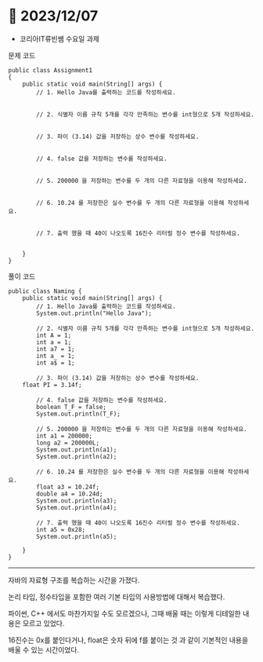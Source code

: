 # 📅 2023/12/07

* 코리아IT류빈쌤 수요일 과제

문제 코드

    public class Assignment1
    {
        public static void main(String[] args) {
            // 1. Hello Java를 출력하는 코드를 작성하세요.
        
        
            // 2. 식별자 이름 규칙 5개를 각각 만족하는 변수를 int형으로 5개 작성하세요.
        
        
            // 3. 파이 (3.14) 값을 저장하는 상수 변수를 작성하세요.
        
        
            // 4. false 값을 저장하는 변수를 작성하세요.
        
        
            // 5. 200000 을 저장하는 변수를 두 개의 다른 자료형을 이용해 작성하세요.
        
        
            // 6. 10.24 를 저장한은 실수 변수를 두 개의 다른 자료형을 이용해 작성하세요.
        
        
            // 7. 출력 했을 때 40이 나오도록 16진수 리터럴 정수 변수를 작성하세요.
        
        
        }
    }

풀이 코드

    public class Naming {
        public static void main(String[] args) {
            // 1. Hello Java를 출력하는 코드를 작성하세요.
            System.out.println("Hello Java");
        
            // 2. 식별자 이름 규칙 5개를 각각 만족하는 변수를 int형으로 5개 작성하세요.
            int A = 1;
            int a = 1;
            int a7 = 1;
            int a_ = 1;
            int a$ = 1;
            
            // 3. 파이 (3.14) 값을 저장하는 상수 변수를 작성하세요.
        float PI = 3.14f;
        
            // 4. false 값을 저장하는 변수를 작성하세요.
            boolean T_F = false;
            System.out.println(T_F);
        
            // 5. 200000 을 저장하는 변수를 두 개의 다른 자료형을 이용해 작성하세요.
            int a1 = 200000;
            long a2 = 200000L;
            System.out.println(a1);
            System.out.println(a2);

            // 6. 10.24 를 저장한은 실수 변수를 두 개의 다른 자료형을 이용해 작성하세요.
            float a3 = 10.24f;
            double a4 = 10.24d;
            System.out.println(a3);
            System.out.println(a4);

            // 7. 출력 했을 때 40이 나오도록 16진수 리터럴 정수 변수를 작성하세요.
            int a5 = 0x28;
            System.out.println(a5);

        }
    }

* * *

자바의 자료형 구조를 복습하는 시간을 가졌다.

논리 타입, 정수타입을 포함한 여러 기본 타입의 사용방법에 대해서 복습했다.

파이썬, C++ 에서도 마찬가지일 수도 모르겠으나, 그때 배울 때는 이렇게 디테일한 내용은 모르고 있었다.

16진수는 0x를 붙인다거나, float은 숫자 뒤에 f를 붙이는 것 과 같이 기본적인 내용을 배울 수 있는 시간이었다.